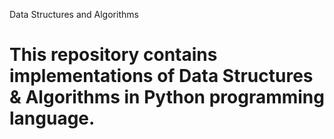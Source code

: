 Data Structures and Algorithms

# This repository contains implementations of Data Structures & Algorithms in Python programming language.